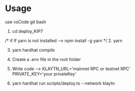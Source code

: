 # Usage

use vsCode git bash 

1. cd deploy_KIP7

/* if If yarn is not installed --> npm install -g yarn */
2. yarn 

3. yarn hardhat compile

4. Create a .env file in the root folder

5. Write code       -->
                            KLAYTN_URL='mainnet RPC or testnet RPC'
                            PRIVATE_KEY='your privateKey'
                            
6. yarn hardhat run scripts/deploy.ts --network klaytn
